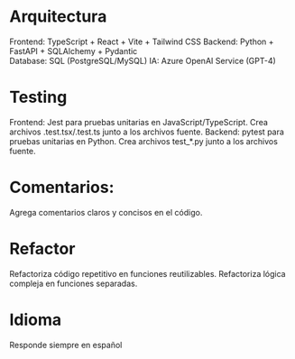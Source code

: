 # Arquitectura
Frontend: TypeScript + React + Vite + Tailwind CSS
Backend: Python + FastAPI + SQLAlchemy + Pydantic  
Database: SQL (PostgreSQL/MySQL)
IA: Azure OpenAI Service (GPT-4)

# Testing
Frontend: Jest para pruebas unitarias en JavaScript/TypeScript. Crea archivos .test.tsx/.test.ts junto a los archivos fuente.
Backend: pytest para pruebas unitarias en Python. Crea archivos test_*.py junto a los archivos fuente.

# Comentarios:
Agrega comentarios claros y concisos en el código.

# Refactor
Refactoriza código repetitivo en funciones reutilizables.
Refactoriza lógica compleja en funciones separadas.

# Idioma
Responde siempre en español
